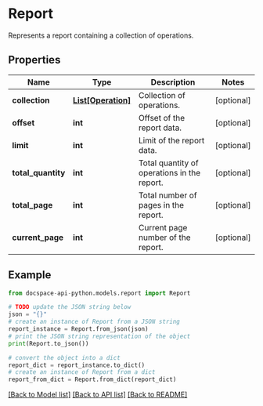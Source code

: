 # Report
Represents a report containing a collection of operations.

## Properties

Name | Type | Description | Notes
------------ | ------------- | ------------- | -------------
**collection** | [**List[Operation]**](Operation.md) | Collection of operations. | [optional] 
**offset** | **int** | Offset of the report data. | [optional] 
**limit** | **int** | Limit of the report data. | [optional] 
**total_quantity** | **int** | Total quantity of operations in the report. | [optional] 
**total_page** | **int** | Total number of pages in the report. | [optional] 
**current_page** | **int** | Current page number of the report. | [optional] 

## Example

```python
from docspace-api-python.models.report import Report

# TODO update the JSON string below
json = "{}"
# create an instance of Report from a JSON string
report_instance = Report.from_json(json)
# print the JSON string representation of the object
print(Report.to_json())

# convert the object into a dict
report_dict = report_instance.to_dict()
# create an instance of Report from a dict
report_from_dict = Report.from_dict(report_dict)
```
[[Back to Model list]](../README.md#documentation-for-models) [[Back to API list]](../README.md#documentation-for-api-endpoints) [[Back to README]](../README.md)


